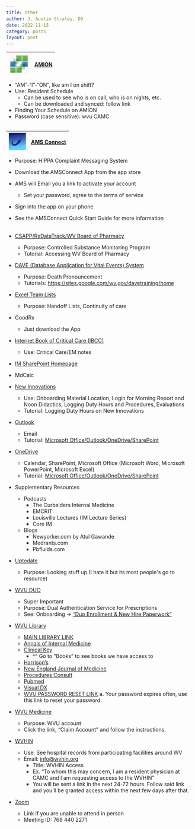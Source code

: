 ```yaml
---
title: Other
author: J. Austin Straley, DO
date: 2022-11-15
category: posts
layout: post
---
```



|![AMION](/assets/internguide/amionapppic.png)|[AMION][1]|
| --- | --- |
- “AM”-“I”-“ON”, like am I on shift?
- Use: Resident Schedule
    - Can be used to see who is on call, who is on nights, etc.
    - Can be downloaded and synced: follow link
- Finding Your Schedule on AMION
- Password (case sensitive): wvu CAMC <br><br>

|![AMS](/assets/internguide/amsapppic.png)|[AMS Connect][2]|
| --- | --- |
- Purpose: HIPPA Complaint Messaging System
- Download the AMSConnect App from the app store
- AMS will Email you a link to activate your account
    - Set your password, agree to the terms of service
- Sign into the app on your phone
- See the AMSConnect Quick Start Guide for more information<br><br>

- [CSAPP/RxDataTrack/WV Board of Pharmacy][3]
    - Purpose: Controlled Substance Monitoring Program
    - Tutorial: Accessing WV Board of Pharmacy
- [DAVE (Database Application for Vital Events) System][4]
    - Purpose: Death Pronouncement
    - Tutorials: https://sites.google.com/wv.gov/davetraining/home 
- [Excel Team Lists][5]
    - Purpose: Handoff Lists, Continuity of care
- GoodRx
    - Just download the App
- [Internet Book of Critical Care (IBCC)][6]
    - Use: Critical Care/EM notes
- [IM SharePoint Homepage][7]
- MdCalc
- [New Innovations][8]
    - Use: Onboarding Material Location, Login for Morning Report and Noon Didactics, Logging Duty Hours and Procedures, Evaluations
    - Tutorial: Logging Duty Hours on New Innovations
- [Outlook][9]
    - Email
    - Tutorial: [Microsoft Office/Outlook/OneDrive/SharePoint][11]
- [OneDrive][10]
    - Calendar, SharePoint, Microsoft Office (Microsoft Word, Microsoft PowerPoint, Microsoft Excel)
    - Tutorial: [Microsoft Office/Outlook/OneDrive/SharePoint][11]
- Supplementary Resources
    - Podcasts
        - The Curbsiders Internal Medicine
        - EMCRIT
        - Louisville Lectures (IM Lecture Series)
        - Core IM
    - Blogs
        - Newyorker.com by Atul Gawande
        - Medrants.com
        - Pbfluids.com
- [Uptodate][12]
    - Purpose: Looking stuff up (I hate it but its most people's go to resource)
- [WVU DUO][13]
    - Super Important
    - Purpose: Dual Authentication Service for Prescriptions
    - See: Onboarding -> [“Duo Enrollment & New Hire Paperwork”][14]
- [WVU Library][27]
    - [MAIN LIBRARY LINK][26]
    - [Annals of Internal Medicine][25]
    - [Clinical Key][24]
        - ^^ Go to “Books” to see books we have access to
    - [Harrison’s][23]
    - [New England Journal of Medicine][22]
    - [Procedures Consult][21]
    - [Pubmed][20]
    - [Visual DX][19]
    - [WVU PASSWORD RESET LINK][18]
		a. Your password expires often, use this link to reset your password
- [WVU Medicine][15]
    - Purpose: WVU account
    - Click the link, “Claim Account” and follow the instructions.
- [WVHIN][16]
    - Use: See hospital records from participating facilities around WV
    - Email: info@wvhin.org
        - Title: WVHIN Access
        - Ex. “To whom this may concern, I am a resident physician at CAMC and I am requesting access to the WVHIN”
        - You will be sent a link in the next 24-72 hours. Follow said link and you’ll be granted access within the next few days after that.
- [Zoom][17]
    - Link if you are unable to attend in person
    - Meeting ID: 768 440 2271




[1]: https://www.amion.com/cgi-bin/ocs
[2]: https://account.amsconnectapp.com/login
[3]: https://www.csappwv.com/Account/Login.aspx?ReturnUrl=%2f
[4]: https://davewv.vitalchek.com/web/Logon.aspx
[5]: https://camcorg.sharepoint.com/:f:/r/sites/DPT_IAM_Internal_Medicine_Program_26296/Shared%20Documents/Med%20Service-ICU%20Team%20Lists?csf=1&web=1&e=4v9oTJ
[6]: https://emcrit.org/ibcc/toc/
[7]: https://camcorg.sharepoint.com/sites/DPT_IAM_Internal_Medicine_Program_26296
[8]: https://www.new-innov.com/login/Login.aspx
[9]: https://outlook.office.com/mail/
[10]: https://login.microsoftonline.com/
[11]: https://youtu.be/p6yKzWvLs74
[12]: https://www.uptodate.com/login
[13]: https://api-30013422.duosecurity.com/portal?code=21b4d5751036bfe5&akey=DA6CSOIIKNS6NKKMM3RG
[14]: https://guide.duo.com/enrollment
[15]: https://wvumedicine.org/login/
[16]: https://idp.crisphealth.org/#login
[17]: https://wvumdtv.zoom.us/j/7684402271?pwd=M3lnR25sY0lRaFIzTjFaZ1AveCtDQT09
[18]: https://login.wvu.edu/self-service
[19]: https://lib.wvu.edu/databases/connect.php?1444228039=INVS 
[20]: https://login.www.libproxy.wvu.edu/login?qurl=https%3a%2f%2fwww.ncbi.nlm.nih.gov%2fpubmed%3fholding%3dwvuhsclib_fft_ndi%26otool%3dwvuhsclib 
[21]: https://www-clinicalkey-com.www.libproxy.wvu.edu/#!/browse/procedures 
[22]: https://www-nejm-org.www.libproxy.wvu.edu/ 
[23]: https://lib.wvu.edu/databases/connect.php?1236803193=INVS 
[24]: https://www-clinicalkey-com.www.libproxy.wvu.edu/#!/ 
[25]: https://annals-org.www.libproxy.wvu.edu/aim 
[26]: https://login.www.libproxy.wvu.edu/menu 
[27]: https://login.www.libproxy.wvu.edu/login?qurl=https%3a%2f%2fwww.ncbi.nlm.nih.gov%2fpubmed%3fholding%3dwvuhsclib_fft_ndi%26otool%3dwvuhsclib